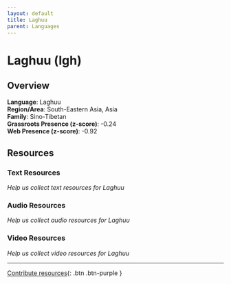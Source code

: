 ```yaml
---
layout: default
title: Laghuu
parent: Languages
---
```


# Laghuu (lgh)

## Overview

**Language**: Laghuu  
**Region/Area**: South-Eastern Asia, Asia  
**Family**: Sino-Tibetan  
**Grassroots Presence (z-score)**: -0.24  
**Web Presence (z-score)**: -0.92  

## Resources

### Text Resources
*Help us collect text resources for Laghuu*

### Audio Resources
*Help us collect audio resources for Laghuu*

### Video Resources
*Help us collect video resources for Laghuu*

---

[Contribute resources](https://forms.office.com/e/1SfLJx3u1r){: .btn .btn-purple }
